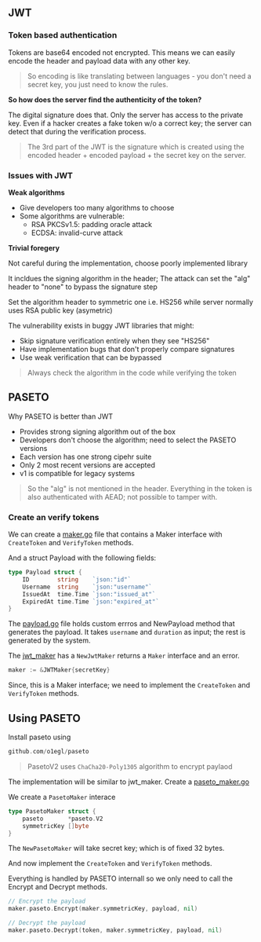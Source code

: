 ## JWT

### Token based authentication

Tokens are base64 encoded not encrypted. This means we can easily encode the header and payload data with any other key.

> So encoding is like translating between languages - you don't need a secret key, you just need to know the rules.

**So how does the server find the authenticity of the token?**

The digital signature does that. Only the server has access to the private key. Even if a hacker creates a fake token w/o a correct key; the server can detect that during the verification process.

> The 3rd part of the JWT is the signature which is created using the encoded header + encoded payload + the secret key on the server.

### Issues with JWT

**Weak algorithms**

- Give developers too many algorithms to choose
- Some algorithms are vulnerable:
    - RSA PKCSv1.5: padding oracle attack
    - ECDSA: invalid-curve attack

**Trivial foregery**

Not careful during the implementation, choose poorly implemented library

It incldues the signing algorithm in the header; The attack can set the "alg" header to "none" to bypass the signature step

Set the algorithm header to symmetric one i.e. HS256 while server normally uses RSA public key (asymetric)

The vulnerability exists in buggy JWT libraries that might:
- Skip signature verification entirely when they see "HS256"
- Have implementation bugs that don't properly compare signatures
- Use weak verification that can be bypassed

> Always check the algorithm in the code while verifying the token

## PASETO

Why PASETO is better than JWT

- Provides strong signing algorithm out of the box
- Developers don't choose the algorithm; need to select the PASETO versions
- Each version has one strong cipehr suite 
- Only 2 most recent versions are accepted
- v1 is compatible for legacy systems

> So the "alg" is not mentioned in the header. Everything in the token is also authenticated with AEAD; not possible to tamper with.

### Create an verify tokens

We can create a [maker.go](../token/maker.go) file that contains a Maker interface with `CreateToken` and `VerifyToken` methods.

And a struct Payload with the following fields:
```go
type Payload struct {
	ID        string    `json:"id"`
	Username  string    `json:"username"`
	IssuedAt  time.Time `json:"issued_at"`
	ExpiredAt time.Time `json:"expired_at"`
}
```

The [payload.go](../token/payload.go) file holds custom errros and NewPayload method that generates the payload. It takes `username` and `duration` as input; the rest is generated by the system.

The [jwt_maker](../token/jwt_maker.go) has a `NewJwtMaker` returns a `Maker` interface and an error.
```go
maker := &JWTMaker{secretKey}
```

Since, this is a Maker interface; we need to implement the `CreateToken` and `VerifyToken` methods.

## Using PASETO

Install paseto using

```go
github.com/o1egl/paseto
```

> PasetoV2 uses `ChaCha20-Poly1305` algorithm to encrypt paylaod

The implementation will be similar to jwt_maker. Create a [paseto_maker.go](../token/paseto_maker.go)

We create a `PasetoMaker` interace

```go
type PasetoMaker struct {
	paseto       *paseto.V2
	symmetricKey []byte
}
```

The `NewPasetoMaker` will take secret key; which is of fixed 32 bytes.

And now implement the `CreateToken` and `VerifyToken` methods.

Everything is handled by PASETO internall so we only need to call the Encrypt and Decrypt methods.

```go
// Encrypt the payload
maker.paseto.Encrypt(maker.symmetricKey, payload, nil)

// Decrypt the payload
maker.paseto.Decrypt(token, maker.symmetricKey, payload, nil)
```

